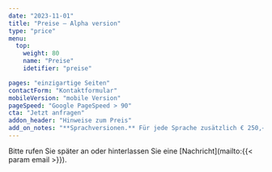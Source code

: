 ```yaml
---
date: "2023-11-01"
title: "Preise — Alpha version"
type: "price"
menu:
  top:
    weight: 80
    name: "Preise"
    idetifier: "preise"

pages: "einzigartige Seiten"
contactForm: "Kontaktformular"
mobileVersion: "mobile Version"
pageSpeed: "Google PageSpeed > 90"
cta: "Jetzt anfragen"
addon_header: "Hinweise zum Preis"
add_on_notes: "**Sprachversionen.** Für jede Sprache zusätzlich € 250,—."
---
```


Bitte rufen Sie später an oder hinterlassen Sie eine [Nachricht](mailto:{{< param email >}}).
